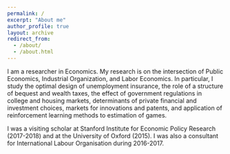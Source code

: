 ```yaml
---
permalink: /
excerpt: "About me"
author_profile: true
layout: archive
redirect_from:
  - /about/
  - /about.html
---
```


I am a researcher in Economics. My research is on the intersection of Public Economics, Industrial Organization, and Labor Economics. In particular, I study the optimal design of unemployment insurance, the role of a structure of bequest and wealth taxes, the effect of government regulations in college and housing markets, determinants of private financial and investment choices, markets for innovations and patents, and application of reinforcement learning methods to estimation of games.

I was a visiting scholar at Stanford Institute for Economic Policy Research (2017-2018) and at the University of Oxford (2015). I was also a consultant for International Labour Organisation during 2016-2017.

